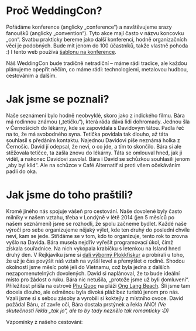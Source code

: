 # Proč WeddingCon?

Pořádáme konference (anglicky „conference“) a navštěvujeme srazy fanoušků (anglicky „convention“). Tyto akce mají často v názvu koncovku „con“. Svatbu prakticky bereme jako další konferenci, hodně organizačních věcí je podobných. Bude mít jenom do 100 účastníků, takže vlastně pohoda :) I tento web používá <a href="https://github.com/gdg-x/hoverboard" target="_blank">šablonu na konference</a>.

Náš WeddingCon bude tradičně netradiční – máme rádi tradice, ale každou plánujeme opepřit něčím, co máme rádi: technologiemi, metalovou hudbou, cestováním a dalším.

# Jak jsme se poznali?

Naše seznámení bylo hodně neobvyklé, skoro jako z indického filmu. Bára má rodinnou známou („tetičku“), která ráda dává lidi dohromady. Jednou šla v Černošicích do lékárny, kde se zapovídala s Davidovým tátou. Padla řeč na to, že má svobodného syna. Tetička povídala tak dlouho, až táta souhlasil s předáním kontaktu. Najednou Davidovi píše neznámá holka z Černošic. David jí odepsal, že neví, o co jde, a tím to skončilo. Bára si ale stěžovala tetičce, ta zašla znovu do lékárny. Táta se omlouval hned, jak ji viděl, a nakonec Davidovi zavolal. Bára i David se schůzkou souhlasili jenom „aby byl klid“. Ale na schůzce v Café Alternatif si proti všem očekáváním padli do oka.

# Jak jsme do toho praštili?

Kromě jiného nás spojuje vášeň pro cestování. Naše dovolené byly často milníky v našem vztahu, třeba v Londýně v létě 2014 (jen 5 měsíců po našem seznámení) jsme se rozhodli, že spolu začneme bydlet. Každé naše výročí pro sebe organizujeme nějaký výlet, kde ten druhý do poslední chvíle neví, kam se jede. Střídáme se v tom, kdo to organizuje, tento rok to zrovna vyšlo na Davida. Bára musela nejdřív vyřešit programovací úkol, čímž získala souřadnice. Na nich vykopala krabičku s letenkou na Island hned druhý den. V Rejkjavíku jsme si <a href="https://goo.gl/maps/Z9RjGYCzuos" target="_blank">dali výborný Plokkfiskur</a> a probírali u toho, že už je čas povýšit náš vztah na vyšší level a přemýšlet o rodině. Shodou okolností jsme měsíc poté jeli do Vietnamu, což byla jedna z dalších nezapomenutelných dovolených. David si naplánoval, že to bude ideální místo pro žádost o ruku. Bára nic netušila, „protože jsme už byli domluvení“. Příležitost přišla na ostrově <a href="https://goo.gl/maps/mEtzXG7iUPs" target="_blank">Phu Quoc</a> na pláži <a href="https://goo.gl/maps/918cM1WPFG72" target="_blank">Ong Lang Beach</a>. Šli jsme tam docela dlouho, ale odměnou byla divoká pláž bez turistů jenom pro nás. Vzali jsme si s sebou zásoby a vyrobili si koktejly z místního ovoce. David požádal Báru, ať zavře oči, Bára dostala prstýnek a řekla ANO! _(Ve skutečnosti řekla „tak jo“, ale to by tady neznělo tak romanticky :D)_

Vzpomínky z našeho cestování:
